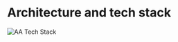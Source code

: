 # Architecture and tech stack

![AA Tech Stack](https://github.com/user-attachments/assets/b1f6f650-66eb-4788-a944-8a77f068d649)


